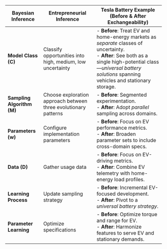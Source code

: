 | **Bayesian Inference**     | **Entrepreneurial Inference**                                   | **Tesla Battery Example (Before & After Exchangeability)**                                                                                                                                                             |
| -------------------------- | --------------------------------------------------------------- | ---------------------------------------------------------------------------------------------------------------------------------------------------------------------------------------------------------------------- |
| **Model Class (C)**        | Classify opportunities into high, medium, low uncertainty       | - **Before**: Treat EV and home-energy markets as *separate* classes of uncertainty.<br>- **After**: See both as a single high-potential class—*universal battery solutions* spanning vehicles and stationary storage. |
| **Sampling Algorithm (M)** | Choose exploration approach between three evolutionary patterns | - **Before**: Segmented experimentation.<br>- **After**: Adopt *parallel* sampling across domains.                                                                                                                     |
| **Parameters (w)**         | Configure implementation parameters                             | - **Before**: Focus on EV performance metrics.<br>- **After**: Broaden parameter sets to include cross-domain specs.                                                                                                   |
| **Data (D)**               | Gather usage data                                               | - **Before**: Focus on EV-driving metrics.<br>- **After**: Combine EV telemetry with home-energy load profiles.                                                                                                        |
| **Learning Process**       | Update sampling strategy                                        | - **Before**: Incremental EV-focused development.<br>- **After**: Pivot to a *universal battery strategy*.                                                                                                             |
| **Parameter Learning**     | Optimize specifications                                         | - **Before**: Optimize torque and range for EV.<br>- **After**: Harmonize features to serve EV and stationary demands.                                                                                                 |
